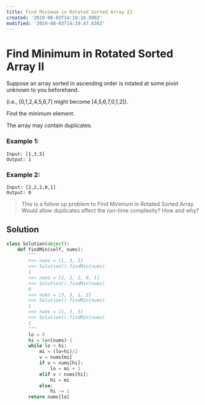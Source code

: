 ```yaml
---
title: Find Minimum in Rotated Sorted Array II
created: '2019-08-03T14:19:16.898Z'
modified: '2019-08-03T14:19:47.636Z'
---
```


# Find Minimum in Rotated Sorted Array II


Suppose an array sorted in ascending order is rotated at some pivot unknown to you beforehand.

(i.e.,  [0,1,2,4,5,6,7] might become  [4,5,6,7,0,1,2]).

Find the minimum element.

The array may contain duplicates.

### Example 1:

```
Input: [1,3,5]
Output: 1
```

### Example 2:

```
Input: [2,2,2,0,1]
Output: 0
```

> This is a follow up problem to Find Minimum in Rotated Sorted Array.
> Would allow duplicates affect the run-time complexity? How and why?


## Solution

```python
class Solution(object):
    def findMin(self, nums):
        """
        >>> nums = [1, 3, 5]
        >>> Solution().findMin(nums)
        1
        >>> nums = [2, 2, 2, 0, 1]
        >>> Solution().findMin(nums)
        0
        >>> nums = [3, 3, 1, 3]
        >>> Solution().findMin(nums)
        1
        >>> nums = [1, 3, 3]
        >>> Solution().findMin(nums)
        1
        """
        lo = 0
        hi = len(nums)-1
        while lo < hi:
            mi = (lo+hi)/2
            v = nums[mi]
            if v > nums[hi]:
                lo = mi + 1
            elif v < nums[hi]:
                hi = mi
            else:
                hi -= 1
        return nums[lo]
```
